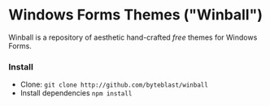 # Windows Forms Themes ("Winball")
Winball is a repository of aesthetic hand-crafted *free* themes for Windows Forms. 


### Install
- Clone: `git clone http://github.com/byteblast/winball`
- Install dependencies `npm install`